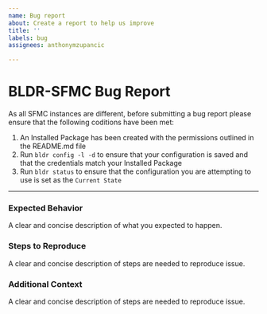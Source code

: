 ```yaml
---
name: Bug report
about: Create a report to help us improve
title: ''
labels: bug
assignees: anthonymzupancic

---
```


# BLDR-SFMC Bug Report

As all SFMC instances are different, before submitting a bug report please ensure that the following coditions have been met:
1. An Installed Package has been created with the permissions outlined in the README.md file
2. Run `bldr config -l -d` to ensure that your configuration is saved and that the credentials match your Installed Package
3. Run `bldr status` to ensure that the configuration you are attempting to use is set as the `Current State`

---
### Expected Behavior
A clear and concise description of what you expected to happen.


### Steps to Reproduce
A clear and concise description of steps are needed to reproduce issue.


### Additional Context
A clear and concise description of steps are needed to reproduce issue.
